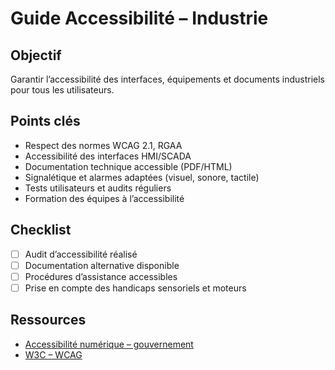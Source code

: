 # Guide Accessibilité – Industrie

## Objectif
Garantir l’accessibilité des interfaces, équipements et documents industriels pour tous les utilisateurs.

## Points clés
- Respect des normes WCAG 2.1, RGAA
- Accessibilité des interfaces HMI/SCADA
- Documentation technique accessible (PDF/HTML)
- Signalétique et alarmes adaptées (visuel, sonore, tactile)
- Tests utilisateurs et audits réguliers
- Formation des équipes à l’accessibilité

## Checklist
- [ ] Audit d’accessibilité réalisé
- [ ] Documentation alternative disponible
- [ ] Procédures d’assistance accessibles
- [ ] Prise en compte des handicaps sensoriels et moteurs

## Ressources
- [Accessibilité numérique – gouvernement](https://accessibilite.numerique.gouv.fr/)
- [W3C – WCAG](https://www.w3.org/WAI/standards-guidelines/wcag/)
